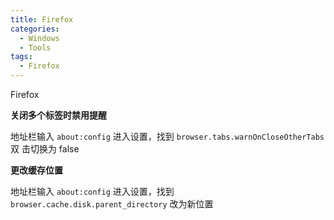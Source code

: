 ```yaml
---
title: Firefox
categories:
  - Windows
  - Tools
tags:
  - Firefox
---
```


Firefox

<!--more-->

**关闭多个标签时禁用提醒**

地址栏输入 `about:config` 进入设置，找到 `browser.tabs.warnOnCloseOtherTabs` 双
击切换为 false

**更改缓存位置**

地址栏输入 `about:config` 进入设置，找到 `browser.cache.disk.parent_directory`
改为新位置

